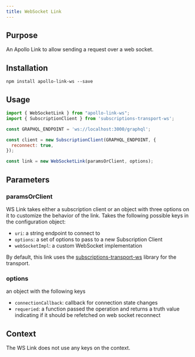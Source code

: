```yaml
---
title: WebSocket Link
---
```


## Purpose
An Apollo Link to allow sending a request over a web socket.

## Installation

`npm install apollo-link-ws --save`

## Usage
```js
import { WebSocketLink } from "apollo-link-ws";
import { SubscriptionClient } from 'subscriptions-transport-ws';

const GRAPHQL_ENDPOINT = 'ws://localhost:3000/graphql';

const client = new SubscriptionClient(GRAPHQL_ENDPOINT, {
  reconnect: true,
});

const link = new WebSocketLink(paramsOrClient, options);
```

## Parameters

### paramsOrClient

WS Link takes either a subscription client or an object with three options on it to customize the behavior of the link. Takes the following possible keys in the configuration object:

- `uri`: a string endpoint to connect to
- `options`: a set of options to pass to a new Subscription Client
- `webSocketImpl`: a custom WebSocket implementation

By default, this link uses the [subscriptions-transport-ws](https://github.com/apollographql/subscriptions-transport-ws) library for the transport.

### options

an object with the following keys

- `connectionCallback`: callback for connection state changes
- `requeried`: a function passed the operation and returns a truth value indicating if it should be refetched on web socket reconnect

## Context
The WS Link does not use any keys on the context.
